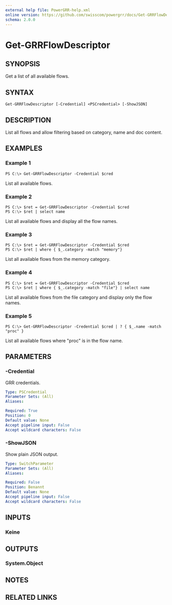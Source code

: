 ```yaml
---
external help file: PowerGRR-help.xml
online version: https://github.com/swisscom/powergrr/docs/Get-GRRFlowDescriptor.md
schema: 2.0.0
---
```


# Get-GRRFlowDescriptor

## SYNOPSIS
Get a list of all available flows.

## SYNTAX

```
Get-GRRFlowDescriptor [-Credential] <PSCredential> [-ShowJSON]
```

## DESCRIPTION
List all flows and allow filtering based on category, name and doc content.

## EXAMPLES

### Example 1
```
PS C:\> Get-GRRFlowDescriptor -Credential $cred
```

List all available flows.

### Example 2
```
PS C:\> $ret = Get-GRRFlowDescriptor -Credential $cred
PS C:\> $ret | select name
```

List all available flows and display all the flow names.

### Example 3
```
PS C:\> $ret = Get-GRRFlowDescriptor -Credential $cred
PS C:\> $ret | where { $_.category -match "memory"}
```

List all available flows from the memory category.

### Example 4
```
PS C:\> $ret = Get-GRRFlowDescriptor -Credential $cred
PS C:\> $ret | where { $_.category -match "file"} | select name
```

List all available flows from the file category and display only the flow names.

### Example 5
```
PS C:\> Get-GRRFlowDescriptor -Credential $cred | ? { $_.name -match "proc" }
```

List all available flows where "proc" is in the flow name.

## PARAMETERS

### -Credential
GRR credentials.

```yaml
Type: PSCredential
Parameter Sets: (All)
Aliases: 

Required: True
Position: 0
Default value: None
Accept pipeline input: False
Accept wildcard characters: False
```

### -ShowJSON
Show plain JSON output.

```yaml
Type: SwitchParameter
Parameter Sets: (All)
Aliases: 

Required: False
Position: Benannt
Default value: None
Accept pipeline input: False
Accept wildcard characters: False
```

## INPUTS

### Keine


## OUTPUTS

### System.Object

## NOTES

## RELATED LINKS

